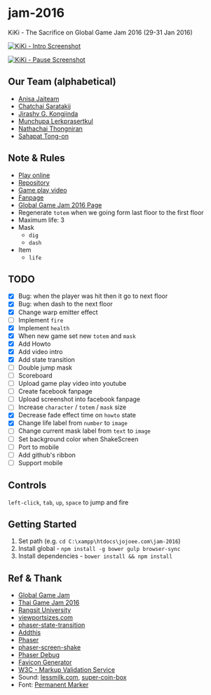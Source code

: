 # jam-2016
KiKi - The Sacrifice on Global Game Jam 2016 (29-31 Jan 2016)

[![KiKi - Intro Screenshot](https://raw.githubusercontent.com/jojoee/jam-2016/gh-pages/screenshots/intro.png "KiKi - Intro screenshot")](http://jojoee.github.io/jam-2016/)

[![KiKi - Pause Screenshot](https://raw.githubusercontent.com/jojoee/jam-2016/gh-pages/screenshots/pause.png "KiKi - Pause Screenshot")](http://jojoee.github.io/jam-2016/)

## Our Team (alphabetical)
+ [Anisa Jaiteam](https://www.facebook.com/anisa.jaiteam)
+ [Chatchai Saratakij](https://www.facebook.com/chatchai.saratakij)
+ [Jirashy G. Kongjinda](https://www.facebook.com/LAWGGEVOL)
+ [Munchupa Lerkprasertkul](https://www.facebook.com/yuyu.lovemom)
+ [Nathachai Thongniran](https://www.facebook.com/joenathachai.thongniran)
+ [Sahapat Tong-on](https://www.facebook.com/sahapat.tongon)

## Note & Rules
- [Play online](http://jojoee.github.io/jam-2016/)
- [Repository](https://github.com/jojoee/jam-2016)
- [Game play video](https://www.youtube.com/watch?v=wUZONN4H3DI)
- [Fanpage](https://www.facebook.com/KiKi-The-Sacrifice-469973519870300/)
- [Global Game Jam 2016 Page](http://globalgamejam.org/2016/games/kiki-sacrifice)
- Regenerate `totem` when we going form last floor to the first floor
- Maximum life: 3
- Mask
  - `dig`
  - `dash`
- Item
  - `life`

## TODO
- [x] Bug: when the player was hit then it go to next floor
- [x] Bug: when dash to the next floor
- [x] Change warp emitter effect
- [ ] Implement `fire`
- [x] Implement `health`
- [x] When new game set new `totem` and `mask`
- [x] Add Howto
- [x] Add video intro
- [x] Add state transition
- [ ] Double jump mask
- [ ] Scoreboard
- [ ] Upload game play video into youtube
- [ ] Create facebook fanpage
- [ ] Upload screenshot into facebook fanpage
- [ ] Increase `character` / `totem` / `mask` size
- [x] Decrease fade effect time on `howto` state
- [x] Change life label from `number` to `image`
- [ ] Change current mask label from `text` to `image`
- [ ] Set background color when ShakeScreen
- [ ] Port to mobile
- [ ] Add github's ribbon
- [ ] Support mobile

## Controls

`left-click`, `tab`, `up`, `space` to jump and fire

## Getting Started
1. Set path (e.g. `cd C:\xampp\htdocs\jojoee.com\jam-2016`)
2. Install global - `npm install -g bower gulp browser-sync`
3. Install dependencies - `bower install && npm install`

## Ref & Thank
- [Global Game Jam](http://globalgamejam.org/)
- [Thai Game Jam 2016](http://www.itemonline.net/ggj2016/)
- [Rangsit University](http://globalgamejam.org/2015/jam-sites/rangsit-university)
- [viewportsizes.com](http://viewportsizes.com/)
- [phaser-state-transition](https://github.com/aaccurso/phaser-state-transition-plugin)
- [Addthis](https://www.addthis.com/)
- [Phaser](http://phaser.io/)
- [phaser-screen-shake](https://github.com/dmaslov/phaser-screen-shake)
- [Phaser Debug](https://github.com/englercj/phaser-debug)
- [Favicon Generator](http://realfavicongenerator.net/)
- [W3C - Markup Validation Service](https://validator.w3.org/)
- Sound: [lessmilk.com](http://www.lessmilk.com/), [super-coin-box](https://github.com/dmaslov/super-coin-box)
- Font: [Permanent Marker](https://www.google.com/fonts/specimen/Permanent+Marker)
